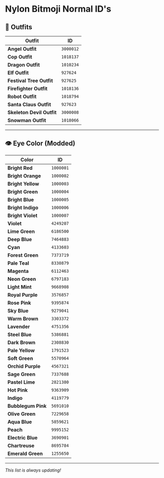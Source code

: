 # Nylon Bitmoji Normal ID's

## 👕 Outfits 
| Outfit | ID |
|------|----|
| **Angel Outfit** | `3000012` |
| **Cop Outfit** | `1018137` |
| **Dragon Outfit** | `1010234` |
| **Elf Outfit** | `927624` |
| **Festival Tree Outfit** | `927625` |
| **Firefighter Outfit** | `1018136` |
| **Robot Outfit** | `1018794` |
| **Santa Claus Outfit** | `927623` |
| **Skeleton Devil Outfit** | `3000008` |
| **Snowman Outfit** | `1018066` |

---

## 👁️ Eye Color (Modded)
| Color | ID |
|------|----|
| **Bright Red** | `1000001` |
| **Bright Orange** | `1000002` |
| **Bright Yellow** | `1000003` |
| **Bright Green** | `1000004` |
| **Bright Blue** | `1000005` |
| **Bright Indigo** | `1000006` |
| **Bright Violet** | `1000007` |
| **Violet** | `4249207` |
| **Lime Green** | `6186500` |
| **Deep Blue** | `7464883` |
| **Cyan** | `4133603` |
| **Forest Green** | `7373719` |
| **Pale Teal** | `8330879` |
| **Magenta** | `6112463` |
| **Neon Green** | `6797183` |
| **Light Mint** | `9668908` |
| **Royal Purple** | `3576857` |
| **Rose Pink** | `9395874` |
| **Sky Blue** | `9279041` |
| **Warm Brown** | `3303372` |
| **Lavender** | `4751356` |
| **Steel Blue** | `5386881` |
| **Dark Brown** | `2308830` |
| **Pale Yellow** | `1791523` |
| **Soft Green** | `5570964` |
| **Orchid Purple** | `4567321` |
| **Sage Green** | `7337688` |
| **Pastel Lime** | `2821380` |
| **Hot Pink** | `9363909` |
| **Indigo** | `4119779` |
| **Bubblegum Pink** | `5691010` |
| **Olive Green** | `7229658` |
| **Aqua Blue** | `5859621` |
| **Peach** | `9995152` |
| **Electric Blue** | `3690901` |
| **Chartreuse** | `8695784` |
| **Emerald Green** | `1255650` |

---

*This list is always updating!*

